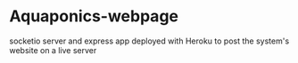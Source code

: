 # Aquaponics-webpage
socketio server and express app deployed with Heroku to post the system's website on a live server
